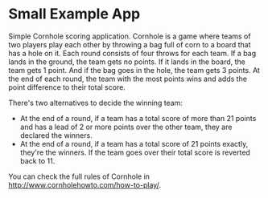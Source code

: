 # Small Example App

Simple Cornhole scoring application. Cornhole is a game where teams of two players play each other by throwing a bag full of corn to a board that has a hole on it. Each round consists of four throws for each team. If a bag lands in the ground, the team gets no points. If it lands in the board, the team gets 1 point. And if the bag goes in the hole, the team gets 3 points. At the end of each round, the team with the most points wins and adds the point difference to their total score.

There's two alternatives to decide the winning team:

 - At the end of a round, if a team has a total score of more than 21 points and has a lead of 2 or more points over the other team, they are declared the winners.
 - At the end of a round, if a team has a total score of 21 points exactly, they're the winners. If the team goes over their total score is reverted back to 11.

You can check the full rules of Cornhole in http://www.cornholehowto.com/how-to-play/.
